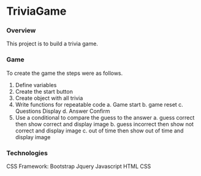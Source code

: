 # TriviaGame


### Overview

This project is to build a trivia game.

### Game 

To create the game the steps were as follows.

1) Define variables
2) Create the start button
3) Create object with all trivia
4) Write functions for repeatable code
     a. Game start
     b. game reset
     c. Questions Display
     d. Answer Confirm
4) Use a conditional to compare the guess to the answer
    a. guess correct then show correct and display image
    b. guess incorrect then show not correct and display image
    c. out of time then show out of time and display image


### Technologies
CSS Framework: Bootstrap
Jquery
Javascript
HTML
CSS